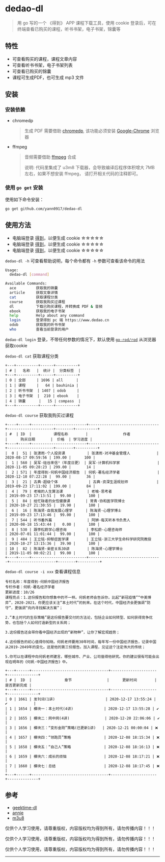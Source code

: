 # dedao-dl

> 用 go 写的一个 《得到》 APP 课程下载工具，使用 cookie 登录后，可在终端查看已购买的课程，听书书架，电子书架，锦囊等



## 特性

* 可查看购买的课程，课程文章内容
* 可查看听书书架，电子书架列表
* 可查看已购买的锦囊
* 课程可生成PDF，也可生成 mp3 文件

## 安装

### 安装依赖

* chromedp
  > 生成 PDF 需要借助 [chromedp](https://github.com/chromedp/chromedp), 该功能必须安装 [Google-Chrome](https://www.google.cn/intl/zh-CN/chrome/) 浏览器
* ffmpeg
  > 音频需要借助 [ffmpeg](https://ffmpeg.org/) 合成
  >
  >说明: 代码里集成了 u3m8 下载器，会导致编译后程序体积增大 7MB 左右，如果不想安装 ffmpeg， 请打开相关代码的注释即可。

### 使用 `go get` 安装

使用如下命令安装：

`go get github.com/yann0917/dedao-dl`

## 使用方法

* 电脑端登录 [得到](https://www.dedao.cn)，以便生成 cookie ☆☆☆☆☆
* 电脑端登录 [得到](https://www.dedao.cn)，以便生成 cookie ☆☆☆☆☆
* 电脑端登录 [得到](https://www.dedao.cn)，以便生成 cookie ☆☆☆☆☆

`dedao-dl -h` 可查看帮助说明，每个命令都有 `-h` 参数可查看该命令的用法

```bash
Usage:
  dedao-dl [command]

Available Commands:
  ace         获取我的锦囊
  article     获取文章详情
  cat         获取课程分类
  course      获取我购买过课程
  dl          下载已购买课程，并转换成 PDF & 音频
  ebook       获取我的电子书架
  help        Help about any command
  login       登录得到 pc 端 https://www.dedao.cn
  odob        获取我的听书书架
  who         查看当前登录的用户
```

`dedao-dl login` 登录，不带任何参数的情况下，默认使用 [`go-rod/rod`](https://github.com/go-rod/rod) 从浏览器获取cookie

`dedao-dl cat` 获取课程分类

```text
+---+----------+------+----------+
| # |   名称   |  统计 |  分类标签  |
+---+----------+------+----------+
| 0 | 全部     | 1696 | all      |
| 1 | 课程     |   64 | bauhinia |
| 2 | 听书书架  | 1407 | odob     |
| 3 | 电子书架  |  210 | ebook    |
| 4 | 锦囊      |   15 | compass  |
+---+----------+------+----------+
```

`dedao-dl course` 获取我购买过课程

```text
+----+-----+-------------------------+--------------------------------+---------------------+--------+----------+
| #  | ID  |          课程名称        |                作者             |      购买日期       |  价格  | 学习进度 |
+----+-----+-------------------------+--------------------------------+---------------------+--------+----------+
|  0 |  51 | 张潇雨·个人投资课          | 张潇雨·对冲基金管理人            | 2020-08-17 09:59:56 | 199.00 |      100 |
|  1 | 560 | 吴军·硅谷来信³（年度日更） | 吴军·计算机科学家                 | 2020-11-05 09:28:23 | 299.00 |       14 |
|  2 | 571 | 年度得到·何帆中国经济报告  | 何帆·著名经济学者                 | 2020-12-10 07:22:28 |  99.00 |       36 |
|  3 |  21 | 古典·超级个体              | 古典·资深生涯规划师             | 2019-09-23 17:11:02 | 199.00 |       84 |
|  4 |  79 | 老喻的人生算法课           | 老喻·思考者                     | 2019-09-23 17:13:51 |  99.00 |      100 |
|  5 |  84 | 给忙碌者的女性健康课       | 常青·协和医学院博士               | 2020-10-27 21:30:55 |  19.90 |      100 |
|  6 |  16 | 陈海贤·自我发展心理学      | 陈海贤·心理学博士                 | 2019-09-23 17:13:46 |  99.00 |      100 |
|  7 | 544 | 听书番外篇                | 阿狮·每天听本书负责人             | 2020-08-18 15:43:44 |   0.00 |      100 |
|  8 | 530 | 跟李松蔚学心理咨询         | 李松蔚·心理咨询师                 | 2020-07-01 11:01:44 |  99.00 |      100 |
|  9 | 484 | 王立铭·抑郁症医学课        | 王立铭·浙江大学生命科学研究院教授    | 2020-10-27 13:15:36 |  39.90 |      100 |
| 10 |  82 | 陈海贤·亲密关系30讲        | 陈海贤·心理学博士                 | 2019-11-05 00:02:21 |  99.00 |      100 |
+----+-----+-------------------------+---------------------------------+---------------------+--------+----------+
```

`dedao-dl course -i xxx` 查看课程信息

```text
专栏名称：年度得到·何帆中国经济报告
专栏作者：何帆·著名经济学者
更新进度：10/26
课程亮点：1.这份报告和你想象中的不一样。何帆老师会告诉你，比起“新冠疫情”“中美博弈”，2020-2021，你更应该关注“本土时代”的到来。在这个时代，中国经济会更强调“防守”，更强调“向内寻找解决方案”；

2.“本土时代的生存策略”是这份报告要交付的方法论，包括企业如何转型、如何获得竞争优势，也包括个人如何打造新型的关系网；

3.这份报告还会带你看中国经济出现的“新物种”，让你了解宏观趋势；

4.这份报告的初心值得你知晓。何帆老师要用30年时间，每年写一份中国经济报告，记录中国从2019-2049年的变化。这是他的第三份报告。加入课程，见证这个注定伟大的传统；

5.你可以在课程中向何帆老师建言，哪些城市、产业、公司值得他研究。你的建议很有可能会出现在明年的《何帆·中国经济报告》中。

+---+------+-----------------------------------+---------------------+--------------+
| # |  ID  |               章节                |      更新时间        | 是否更新完成 |
+---+------+-----------------------------------+---------------------+--------------+
| 0 | 1661 | 发刊词(1讲)                       | 2020-12-17 13:55:24 | ✔            |
| 1 | 1654 | 模块一：本土时代(4讲)              | 2020-12-17 13:55:28 | ✔            |
| 2 | 1655 | 模块二：网中网(4讲)                | 2020-12-20 22:06:06 | ✔            |
| 3 | 1656 | 模块三：“变形金刚”策略(已更新1讲)   | 2020-12-21 00:00:04 | ❌           |
| 4 | 1657 | 模块四：“领跑员”策略               | 2020-12-08 18:15:34 | ❌           |
| 5 | 1658 | 模块五：“自己人”策略               | 2020-12-08 18:16:13 | ❌           |
| 6 | 1659 | 模块六：成长的烦恼                 | 2020-12-08 18:17:21 | ❌           |
| 7 | 1660 | 模块七：总结                      | 2020-12-08 18:17:45 | ❌           |
+---+------+-----------------------------------+---------------------+--------------+
```

## 参考

* [geektime-dl](https://github.com/mmzou/geektime-dl)
* [annie](https://github.com/iawia002/annie)
* [m3u8](https://github.com/oopsguy/m3u8)

仅供个人学习使用，请尊重版权，内容版权均为得到所有，请勿传播内容！！！

仅供个人学习使用，请尊重版权，内容版权均为得到所有，请勿传播内容！！！

仅供个人学习使用，请尊重版权，内容版权均为得到所有，请勿传播内容！！！

---
